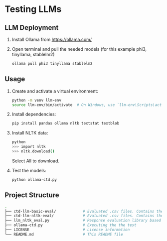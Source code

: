 # Testing LLMs

## LLM Deployment

1. Install Ollama from https://ollama.com/

2. Open terminal and pull the needed models (for this example phi3, tinyllama, stablelm2)
    ```bash
    ollama pull phi3 tinyllama stablelm2
    ```

## Usage

1. Create and activate a virtual environment:
    ```bash
    python -m venv llm-env
    source llm-env/bin/activate  # On Windows, use `llm-env\Scripts\activate`
    ```

2. Install dependencies:
    ```bash
    pip install pandas ollama nltk textstat textblob
    ```

3. Install NLTK data:
    ```bash
    python
    >>> import nltk
    >>> nltk.download()
    ```
    Select All to download.

4. Test the models:
    ```bash
    python ollama-ctd.py
    ```

## Project Structure
```bash
.
├── ctd-llm-basic-eval/            # Evaluated .csv files. Contains the prompts, the responses, and the PASS/FAIL verdict.
├── ctd-llm-nltk-eval/             # Evaluated .csv files. Contains the prompts, the responses, and the PASS/FAIL verdict and NLTK based statistical metrics
├── llm_nltk_eval.py               # Response evaluation library based on text statistics
├── ollama-ctd.py                  # Executing the the test
├── LICENSE                        # License information
└── README.md                      # This README file
```